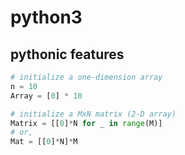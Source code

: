 # python3

## pythonic features

```python
# initialize a one-dimension array
n = 10
Array = [0] * 10

# initialize a MxN matrix (2-D array)
Matrix = [[0]*N for _ in range(M)]
# or,
Mat = [[0]*N]*M
```
 
